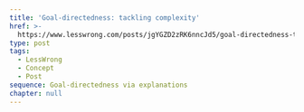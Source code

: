 ```yaml
---
title: 'Goal-directedness: tackling complexity'
href: >-
  https://www.lesswrong.com/posts/jgYGZD2zRK6nncJd5/goal-directedness-tackling-complexity
type: post
tags:
  - LessWrong
  - Concept
  - Post
sequence: Goal-directedness via explanations
chapter: null
---
```



